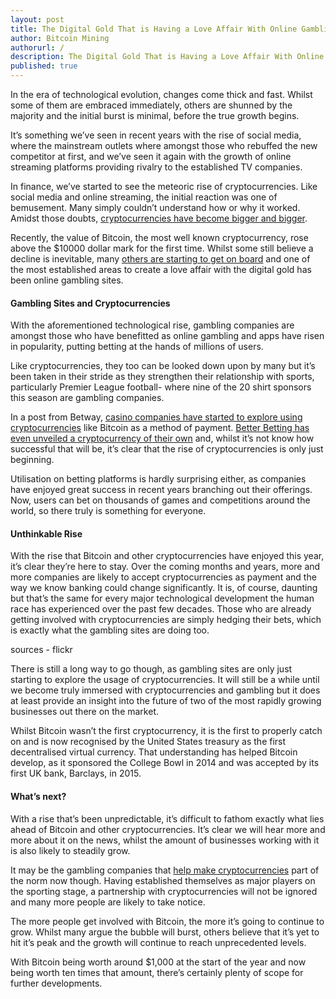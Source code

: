 ```yaml
---
layout: post
title: The Digital Gold That is Having a Love Affair With Online Gambling Sites
author: Bitcoin Mining
authorurl: /
description: The Digital Gold That is Having a Love Affair With Online Gambling Sites
published: true
--- 
```


<p>In the era of technological evolution, changes come thick and fast. Whilst some of them are embraced immediately, others are shunned by the majority and the initial burst is minimal, before the true growth begins.</p>

<p>It’s something we’ve seen in recent years with the rise of social media, where the mainstream outlets where amongst those who rebuffed the new competitor at first, and we’ve seen it again with the growth of online streaming platforms providing rivalry to the established TV companies.</p>

<p>In finance, we’ve started to see the meteoric rise of cryptocurrencies. Like social media and online streaming, the initial reaction was one of bemusement. Many simply couldn’t understand how or why it worked. Amidst those doubts, <a href="https://www.ft.com/content/8db6ce04-d458-11e7-8c9a-d9c0a5c8d5c9">cryptocurrencies have become bigger and bigger</a>.</p>

<p>Recently, the value of Bitcoin, the most well known cryptocurrency, rose above the $10000 dollar mark for the first time. Whilst some still believe a decline is inevitable, many <a href="/bitcoin-mining-for-beginners-how-to-mine-bitcoins/">others are starting to get on board</a> and one of the most established areas to create a love affair with the digital gold has been online gambling sites.</p>

<h4>Gambling Sites and Cryptocurrencies</h4>

<p>With the aforementioned technological rise, gambling companies are amongst those who have benefitted as online gambling and apps have risen in popularity, putting betting at the hands of millions of users.</p>

<p>Like cryptocurrencies, they too can be looked down upon by many but it’s been taken in their stride as they strengthen their relationship with sports, particularly Premier League football- where nine of the 20 shirt sponsors this season are gambling companies.</p>

<p>In a post from Betway, <a href="https://blog.betway.com/casino/bitcoin-and-online-gambling-what-does-the-future-hold/">casino companies have started to explore using cryptocurrencies</a> like Bitcoin as a method of payment. <a href="http://www.igamingbusiness.com/news/betterbetting-unveils-new-cryptocurrency">Better Betting has even unveiled a cryptocurrency of their own</a> and, whilst it’s not know how successful that will be, it’s clear that the rise of cryptocurrencies is only just beginning.</p>

<p>Utilisation on betting platforms is hardly surprising either, as companies have enjoyed great success in recent years branching out their offerings. Now, users can bet on thousands of games and competitions around the world, so there truly is something for everyone.</p>

<h4>Unthinkable Rise</h4>

<p>With the rise that Bitcoin and other cryptocurrencies have enjoyed this year, it’s clear they’re here to stay. Over the coming months and years, more and more companies are likely to accept cryptocurrencies as payment and the way we know banking could change significantly. It is, of course, daunting but that’s the same for every major technological development the human race has experienced over the past few decades. Those who are already getting involved with cryptocurrencies are simply hedging their bets, which is exactly what the gambling sites are doing too.</p>

<p>sources - flickr</p>

<p>There is still a long way to go though, as gambling sites are only just starting to explore the usage of cryptocurrencies. It will still be a while until we become truly immersed with cryptocurrencies and gambling but it does at least provide an insight into the future of two of the most rapidly growing businesses out there on the market.</p>

<p>Whilst Bitcoin wasn’t the first cryptocurrency, it is the first to properly catch on and is now recognised by the United States treasury as the first decentralised virtual currency. That understanding has helped Bitcoin develop, as it sponsored the College Bowl in 2014 and was accepted by its first UK bank, Barclays, in 2015.</p>

<h4>What’s next?</h4>

<p>With a rise that’s been unpredictable, it’s difficult to fathom exactly what lies ahead of Bitcoin and other cryptocurrencies. It’s clear we will hear more and more about it on the news, whilst the amount of businesses working with it is also likely to steadily grow.</p>

<p>It may be the gambling companies that <a href="/some-fast-facts-about-bitcoin-mining-14/">help make cryptocurrencies</a> part of the norm now though. Having established themselves as major players on the sporting stage, a partnership with cryptocurrencies will not be ignored and many more people are likely to take notice.</p>

<p>The more people get involved with Bitcoin, the more it’s going to continue to grow. Whilst many argue the bubble will burst, others believe that it’s yet to hit it’s peak and the growth will continue to reach unprecedented levels.</p>

<p>With Bitcoin being worth around $1,000 at the start of the year and now being worth ten times that amount, there’s certainly plenty of scope for further developments.</p>
